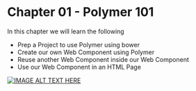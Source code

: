 # Chapter 01 - Polymer 101

In this chapter we will learn the following
* Prep a Project to use Polymer using bower
* Create our own Web Component using Polymer
* Reuse another Web Component inside our Web Component
* Use our Web Component in an HTML Page



[![IMAGE ALT TEXT HERE](http://img.youtube.com/vi/FDXmK07-jOI/0.jpg)](http://www.youtube.com/watch?v=FDXmK07-jOI)
